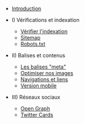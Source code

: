 
* [Introduction](introduction.md)

* I) Vérifications et indexation

  * [Vérifier l'indexation](debuter.md)
  * [Sitemap](sitemap.md)
  * [Robots.txt](robotstxt.md)

* II) Balises et contenus

  * [Les balises "meta"](meta.md)
  * [Optimiser nos images](image.md)
  * [Navigations et liens](navigations.md)
  * [Version mobile](mobile.md)

* III) Réseaux sociaux

  * [Open Graph](opengraph.md)
  * [Twitter Cards](twittercards.md)
